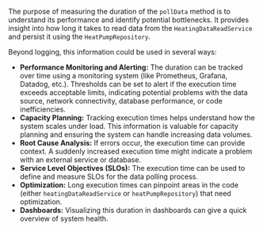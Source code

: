 The purpose of measuring the duration of the `pollData` method is to understand its performance and identify potential bottlenecks. It provides insight into how long it takes to read data from the `HeatingDataReadService` and persist it using the `HeatPumpRepository`.

Beyond logging, this information could be used in several ways:

*   **Performance Monitoring and Alerting:** The duration can be tracked over time using a monitoring system (like Prometheus, Grafana, Datadog, etc.).  Thresholds can be set to alert if the execution time exceeds acceptable limits, indicating potential problems with the data source, network connectivity, database performance, or code inefficiencies.
*   **Capacity Planning:** Tracking execution times helps understand how the system scales under load. This information is valuable for capacity planning and ensuring the system can handle increasing data volumes.
*   **Root Cause Analysis:** If errors occur, the execution time can provide context. A suddenly increased execution time might indicate a problem with an external service or database.
*   **Service Level Objectives (SLOs):** The execution time can be used to define and measure SLOs for the data polling process.
*   **Optimization:** Long execution times can pinpoint areas in the code (either `heatingDataReadService` or `heatPumpRepository`) that need optimization.
* **Dashboards:** Visualizing this duration in dashboards can give a quick overview of system health.